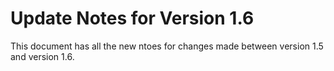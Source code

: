 # Update Notes for Version 1.6

This document has all the new ntoes for changes made between version 1.5 and version 1.6.
